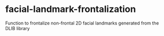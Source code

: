 # facial-landmark-frontalization
Function to frontalize non-frontal 2D facial landmarks generated from the DLIB library

